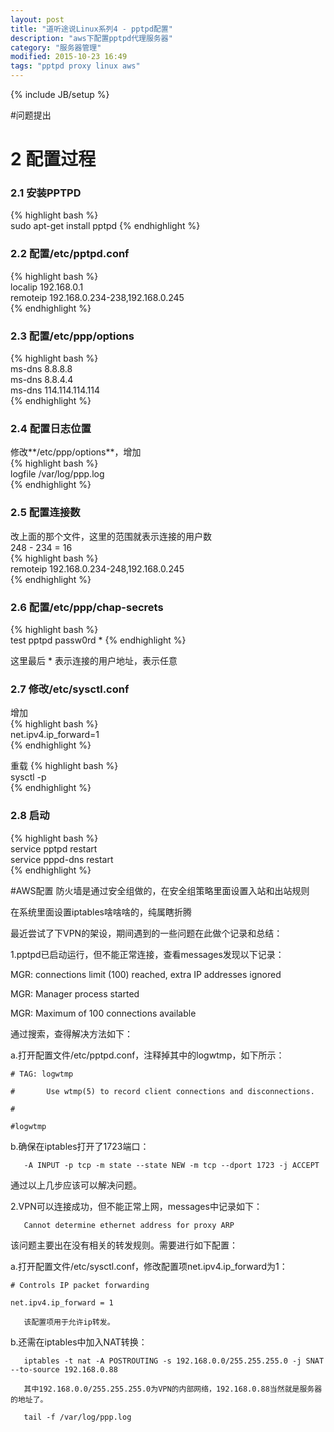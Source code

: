 ```yaml
---
layout: post
title: "道听途说Linux系列4 - pptpd配置"
description: "aws下配置pptpd代理服务器"
category: "服务器管理"
modified: 2015-10-23 16:49
tags: "pptpd proxy linux aws"
---
```

{% include JB/setup %}

#问题提出

# 2 配置过程

### 2.1 安装PPTPD
{% highlight bash %}   
sudo apt-get install pptpd
{% endhighlight %}

### 2.2 配置/etc/pptpd.conf
{% highlight bash %}   
localip 192.168.0.1  
remoteip 192.168.0.234-238,192.168.0.245  
{% endhighlight %}

### 2.3 配置/etc/ppp/options
{% highlight bash %}   
ms-dns 8.8.8.8  
ms-dns 8.8.4.4  
ms-dns 114.114.114.114  
{% endhighlight %}

### 2.4 配置日志位置

修改**/etc/ppp/options**，增加  
{% highlight bash %}   
logfile /var/log/ppp.log  
{% endhighlight %}

### 2.5 配置连接数
改上面的那个文件，这里的范围就表示连接的用户数  
248 - 234 = 16    
{% highlight bash %}   
remoteip 192.168.0.234-248,192.168.0.245  
{% endhighlight %}

### 2.6 配置/etc/ppp/chap-secrets
{% highlight bash %}   
test pptpd passw0rd * 
{% endhighlight %}

这里最后 * 表示连接的用户地址，表示任意

### 2.7 修改/etc/sysctl.conf
增加  
{% highlight bash %}   
net.ipv4.ip_forward=1  
{% endhighlight %}

重载
{% highlight bash %}   
sysctl -p  
{% endhighlight %}

### 2.8 启动
{% highlight bash %}   
service pptpd restart  
service pppd-dns restart  
{% endhighlight %}

#AWS配置
防火墙是通过安全组做的，在安全组策略里面设置入站和出站规则

在系统里面设置iptables啥啥啥的，纯属瞎折腾



最近尝试了下VPN的架设，期间遇到的一些问题在此做个记录和总结：

1.pptpd已启动运行，但不能正常连接，查看messages发现以下记录：


MGR: connections limit (100) reached, extra IP addresses ignored

MGR: Manager process started

MGR: Maximum of 100 connections available

   通过搜索，查得解决方法如下：

   a.打开配置文件/etc/pptpd.conf，注释掉其中的logwtmp，如下所示：


    # TAG: logwtmp

    #       Use wtmp(5) to record client connections and disconnections.

    #

    #logwtmp

   b.确保在iptables打开了1723端口：

       -A INPUT -p tcp -m state --state NEW -m tcp --dport 1723 -j ACCEPT

   通过以上几步应该可以解决问题。



2.VPN可以连接成功，但不能正常上网，messages中记录如下：

       Cannot determine ethernet address for proxy ARP

   该问题主要出在没有相关的转发规则。需要进行如下配置：

   a.打开配置文件/etc/sysctl.conf，修改配置项net.ipv4.ip_forward为1：    

    # Controls IP packet forwarding

    net.ipv4.ip_forward = 1

       该配置项用于允许ip转发。

   b.还需在iptables中加入NAT转换：

       iptables -t nat -A POSTROUTING -s 192.168.0.0/255.255.255.0 -j SNAT --to-source 192.168.0.88

       其中192.168.0.0/255.255.255.0为VPN的内部网络，192.168.0.88当然就是服务器的地址了。
       
       tail -f /var/log/ppp.log